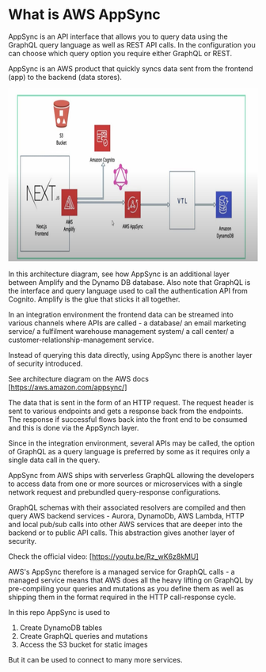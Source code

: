 # What is AWS AppSync

AppSync is an API interface that allows you to query data using the GraphQL query language as well as REST API calls. In the configuration you can choose which query option you require either GraphQL or REST.

AppSync is an AWS product that quickly syncs data sent from the frontend (app) to the backend (data stores).

<img src="docs/assets/nextJs-auth-architecture.png" alt="NextJs and AWS Authorisation App Architecture Diagram" height="350"/>

In this architecture diagram, see how AppSync is an additional layer between Amplify and the Dynamo DB database. Also note that GraphQL is the interface and query language used to call the authentication API from Cognito. Amplify is the glue that sticks it all together.

In an integration environment the frontend data can be streamed into various channels where APIs are called - a database/ an email marketing service/ a fulfilment warehouse management system/ a call center/ a customer-relationship-management service.

Instead of querying this data directly, using AppSync there is another layer of security introduced.

See architecture diagram on the AWS docs [https://aws.amazon.com/appsync/]

The data that is sent in the form of an HTTP request. The request header is sent to various endpoints and gets a response back from the endpoints. The response if successful flows back into the front end to be consumed and this is done via the AppSynch layer.

Since in the integration environment, several APIs may be called, the option of GraphQL as a query language is preferred by some as it requires only a single data call in the query.

AppSync from AWS ships with serverless GraphQL allowing the developers to access data from one or more sources or microservices with a single network request and prebundled query-response configurations.

GraphQL schemas with their associated resolvers are compiled and then query AWS backend services - Aurora, DynamoDb, AWS Lambda, HTTP and local pub/sub calls into other AWS services that are deeper into the backend or to public API calls. This abstraction gives another layer of security.

Check the official video: [https://youtu.be/Rz_wK6z8kMU]

AWS's AppSync therefore is a managed service for GraphQL calls - a managed service means that AWS does all the heavy lifting on GraphQL by pre-compiling your queries and mutations as you define them as well as shipping them in the format required in the HTTP call-response cycle.

In this repo AppSync is used to

1. Create DynamoDB tables
2. Create GraphQL queries and mutations
3. Access the S3 bucket for static images

But it can be used to connect to many more services.
